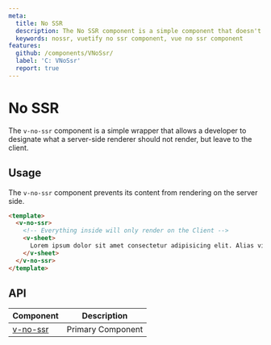 ```yaml
---
meta:
  title: No SSR
  description: The No SSR component is a simple component that doesn't get rendered on the server, but only on the client.
  keywords: nossr, vuetify no ssr component, vue no ssr component
features:
  github: /components/VNoSsr/
  label: 'C: VNoSsr'
  report: true
---
```


# No SSR

The `v-no-ssr` component is a simple wrapper that allows a developer to designate what a server-side renderer should not render, but leave to the client.

<!-- ![No-Ssr Entry](https://cdn.vuetifyjs.com/docs/images/components-temp/v-No-Ssr/v-No-Ssr-entry.png) -->

<PageFeatures />

## Usage

The `v-no-ssr` component prevents its content from rendering on the server side.

```html
<template>
  <v-no-ssr>
    <!-- Everything inside will only render on the Client -->
    <v-sheet>
      Lorem ipsum dolor sit amet consectetur adipisicing elit. Alias vitae minus, incidunt laboriosam amet doloribus officiis?
    </v-sheet>
  </v-no-ssr>
</template>
```

## API

| Component | Description |
| - | - |
| [v-no-ssr](/api/v-no-ssr/) | Primary Component |

<ApiInline hide-links />

<PromotedEntry />
